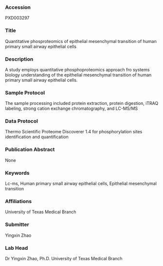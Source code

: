 ### Accession
PXD003297

### Title
Quantitative phosproteomics of epithelial mesenchymal transition of human primary small airway epithelial cells

### Description
A study employs quantitative phosphoproteomics approach fro systems biology understanding of the epithelial mesenchymal transition of human primary small airway epithelial cells.

### Sample Protocol
The sample processing included protein extraction, protein digestion, iTRAQ labeling, strong cation exchange chromatography, and LC-MS/MS

### Data Protocol
Thermo Scientific Proteome Discoverer 1.4 for phosphorylation sites identification and quantification

### Publication Abstract
None

### Keywords
Lc-ms, Human primary small airway epithelial cells, Epithelial mesenchymal transition

### Affiliations
University of Texas Medical Branch

### Submitter
Yingxin Zhao

### Lab Head
Dr Yingxin Zhao, Ph.D.
University of Texas Medical Branch


